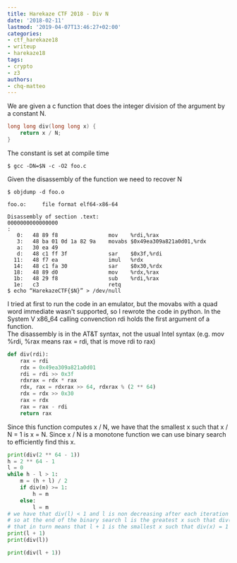 ```yaml
---
title: Harekaze CTF 2018 - Div N
date: '2018-02-11'
lastmod: '2019-04-07T13:46:27+02:00'
categories:
- ctf_harekaze18
- writeup
- harekaze18
tags:
- crypto
- z3
authors:
- chq-matteo
---
```


We are given a c function that does the integer division of the argument by a constant N.
```c
long long div(long long x) {
    return x / N;
}
```

The constant is set at compile time
```
$ gcc -DN=$N -c -O2 foo.c
```

Given the disassembly of the function we need to recover N
```
$ objdump -d foo.o

foo.o:     file format elf64-x86-64

Disassembly of section .text:
0000000000000000 
:
   0:	48 89 f8             	mov    %rdi,%rax
   3:	48 ba 01 0d 1a 82 9a 	movabs $0x49ea309a821a0d01,%rdx
   a:	30 ea 49 
   d:	48 c1 ff 3f          	sar    $0x3f,%rdi
  11:	48 f7 ea             	imul   %rdx
  14:	48 c1 fa 30          	sar    $0x30,%rdx
  18:	48 89 d0             	mov    %rdx,%rax
  1b:	48 29 f8             	sub    %rdi,%rax
  1e:	c3                   	retq   
$ echo “HarekazeCTF{$N}” > /dev/null
```

I tried at first to run the code in an emulator, but the movabs with a quad word immediate wasn't supported, so I rewrote the code in python.
In the System V x86_64 calling convenction rdi holds the first argument of a function.  
The disassembly is in the AT&T syntax, not the usual Intel syntax (e.g. mov %rdi, %rax means rax = rdi, that is move rdi to rax)

```python
def div(rdi):
    rax = rdi
    rdx = 0x49ea309a821a0d01
    rdi = rdi >> 0x3f
    rdxrax = rdx * rax
    rdx, rax = rdxrax >> 64, rdxrax % (2 ** 64)
    rdx = rdx >> 0x30
    rax = rdx
    rax = rax - rdi
    return rax
```

Since this function computes x / N, we have that the smallest x such that x / N = 1 is x = N.   Since x / N is a monotone function we can use binary search to efficiently find this x.

```python
print(div(2 ** 64 - 1))
h = 2 ** 64 - 1
l = 0
while h - l > 1:
    m = (h + l) / 2
    if div(m) >= 1:
        h = m
    else:
        l = m
# we have that div(l) < 1 and l is non decreasing after each iteration
# so at the end of the binary search l is the greatest x such that div(x) = 0
# that in turn means that l + 1 is the smallest x such that div(x) = 1
print(l + 1)
print(div(l))

print(div(l + 1))
```
